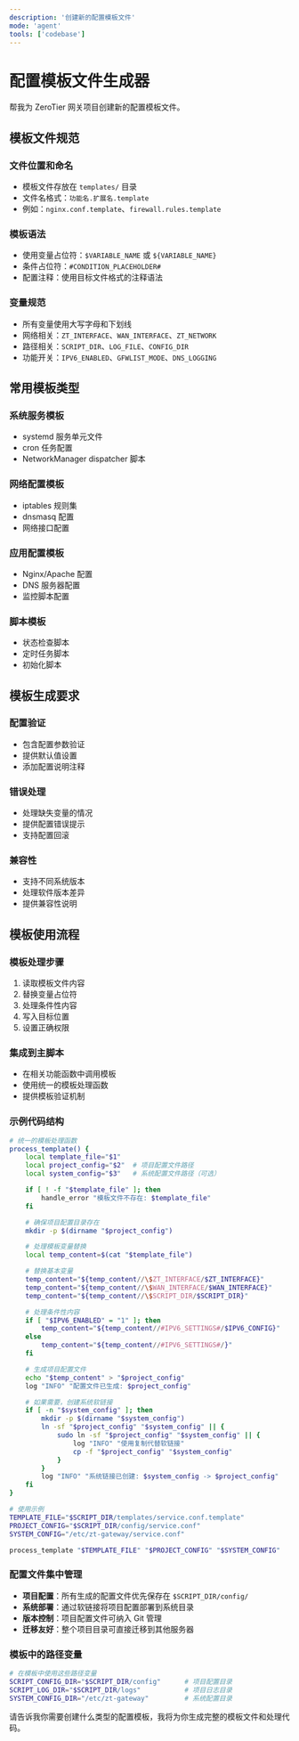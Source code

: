 ```yaml
---
description: '创建新的配置模板文件'
mode: 'agent'
tools: ['codebase']
---
```


# 配置模板文件生成器

帮我为 ZeroTier 网关项目创建新的配置模板文件。

## 模板文件规范

### 文件位置和命名
- 模板文件存放在 `templates/` 目录
- 文件名格式：`功能名.扩展名.template`
- 例如：`nginx.conf.template`、`firewall.rules.template`

### 模板语法
- 使用变量占位符：`$VARIABLE_NAME` 或 `${VARIABLE_NAME}`
- 条件占位符：`#CONDITION_PLACEHOLDER#`
- 配置注释：使用目标文件格式的注释语法

### 变量规范
- 所有变量使用大写字母和下划线
- 网络相关：`ZT_INTERFACE`、`WAN_INTERFACE`、`ZT_NETWORK`
- 路径相关：`SCRIPT_DIR`、`LOG_FILE`、`CONFIG_DIR`
- 功能开关：`IPV6_ENABLED`、`GFWLIST_MODE`、`DNS_LOGGING`

## 常用模板类型

### 系统服务模板
- systemd 服务单元文件
- cron 任务配置
- NetworkManager dispatcher 脚本

### 网络配置模板
- iptables 规则集
- dnsmasq 配置
- 网络接口配置

### 应用配置模板
- Nginx/Apache 配置
- DNS 服务器配置
- 监控脚本配置

### 脚本模板
- 状态检查脚本
- 定时任务脚本
- 初始化脚本

## 模板生成要求

### 配置验证
- 包含配置参数验证
- 提供默认值设置
- 添加配置说明注释

### 错误处理
- 处理缺失变量的情况
- 提供配置错误提示
- 支持配置回滚

### 兼容性
- 支持不同系统版本
- 处理软件版本差异
- 提供兼容性说明

## 模板使用流程

### 模板处理步骤
1. 读取模板文件内容
2. 替换变量占位符
3. 处理条件性内容
4. 写入目标位置
5. 设置正确权限

### 集成到主脚本
- 在相关功能函数中调用模板
- 使用统一的模板处理函数
- 提供模板验证机制

### 示例代码结构
```bash
# 统一的模板处理函数
process_template() {
    local template_file="$1"
    local project_config="$2"  # 项目配置文件路径
    local system_config="$3"   # 系统配置文件路径（可选）

    if [ ! -f "$template_file" ]; then
        handle_error "模板文件不存在: $template_file"
    fi

    # 确保项目配置目录存在
    mkdir -p $(dirname "$project_config")

    # 处理模板变量替换
    local temp_content=$(cat "$template_file")

    # 替换基本变量
    temp_content="${temp_content//\$ZT_INTERFACE/$ZT_INTERFACE}"
    temp_content="${temp_content//\$WAN_INTERFACE/$WAN_INTERFACE}"
    temp_content="${temp_content//\$SCRIPT_DIR/$SCRIPT_DIR}"

    # 处理条件性内容
    if [ "$IPV6_ENABLED" = "1" ]; then
        temp_content="${temp_content//#IPV6_SETTINGS#/$IPV6_CONFIG}"
    else
        temp_content="${temp_content//#IPV6_SETTINGS#/}"
    fi

    # 生成项目配置文件
    echo "$temp_content" > "$project_config"
    log "INFO" "配置文件已生成: $project_config"

    # 如果需要，创建系统软链接
    if [ -n "$system_config" ]; then
        mkdir -p $(dirname "$system_config")
        ln -sf "$project_config" "$system_config" || {
            sudo ln -sf "$project_config" "$system_config" || {
                log "INFO" "使用复制代替软链接"
                cp -f "$project_config" "$system_config"
            }
        }
        log "INFO" "系统链接已创建: $system_config -> $project_config"
    fi
}

# 使用示例
TEMPLATE_FILE="$SCRIPT_DIR/templates/service.conf.template"
PROJECT_CONFIG="$SCRIPT_DIR/config/service.conf"
SYSTEM_CONFIG="/etc/zt-gateway/service.conf"

process_template "$TEMPLATE_FILE" "$PROJECT_CONFIG" "$SYSTEM_CONFIG"
```

### 配置文件集中管理
- **项目配置**：所有生成的配置文件优先保存在 `$SCRIPT_DIR/config/`
- **系统部署**：通过软链接将项目配置部署到系统目录
- **版本控制**：项目配置文件可纳入 Git 管理
- **迁移友好**：整个项目目录可直接迁移到其他服务器

### 模板中的路径变量
```bash
# 在模板中使用这些路径变量
SCRIPT_CONFIG_DIR="$SCRIPT_DIR/config"      # 项目配置目录
SCRIPT_LOG_DIR="$SCRIPT_DIR/logs"           # 项目日志目录
SYSTEM_CONFIG_DIR="/etc/zt-gateway"         # 系统配置目录
```

请告诉我你需要创建什么类型的配置模板，我将为你生成完整的模板文件和处理代码。
